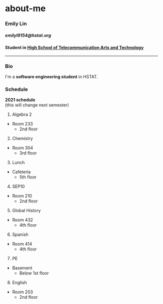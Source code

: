 # about-me

### Emily Lin 
##### _emilyl9154@hstat.org_
#### Student in [High School of Telecommunication Arts and Technology](https://www.hstat.org/)
---
### Bio
I'm a **software engineering student** in HSTAT.

### Schedule
**2021 schedule**  
(this will change next semester)
1. Algebra 2
* Room 233
  * 2nd floor
2. Chemistry
* Room 304
  * 3rd floor
3. Lunch
* Cafeteria
  * 5th floor
4. SEP10
* Room 210
  * 2nd floor
5. Global History
* Room 432
  * 4th floor
6. Spanish
* Room 414
  * 4th floor
7. PE
* Basement
  * Below 1st floor
8. English
* Room 203
  * 2nd floor